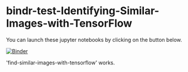 # bindr-test-Identifying-Similar-Images-with-TensorFlow

You can launch these jupyter notebooks by clicking on the button below.

[![Binder](https://mybinder.org/badge.svg)](http://mybinder.org/v2/gh/shawngraham/bindr-test-Identifying-Similar-Images-with-TensorFlow/master)

'find-similar-images-with-tensorflow' works.


